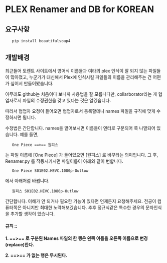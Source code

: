 PLEX Renamer and DB for KOREAN
==================


요구사항
--------

       pip install beautifulsoup4




개발배경
-------------
최근들어 토렌트 사이트에서 영어식 이름들과 여타의 plex 인식이 잘 되지 않는 파일들이 많아졌고,
누군가가 대신해서 Plex에 인식시킬 파일들의 이름을 관리해주는 건 어떤가 싶어서 만들어봤습니다.

아무래도 github는 처음이다 보니까 사용법을 잘 모릅니다만,
collarborator라는 게 협업자로서 파일의 수정권한을 갖고 있다는 것은 알겠습니다.

따라서 협업자 요청이 들어오면 협업자로서 등록할테니 names 파일을 규칙에 맞게 수정하시면 됩니다.


수정법은 간단합니다.
names을 열어보시면 이름들이 엔터로 구분되어 쭉 나열되어 있습니다.
예를 들면,

       One Piece ==>== 원피스

는 파일 이름에 [One Piece] 가 들어있으면 [원피스] 로 바꾸라는 의미입니다.
그 후, Renamer.py 를 작동시키시면 파일이름이 아래와 같이 변합니다.

       One Piece S01E02.HEVC.1080p-Outlow
에서 아래처럼 바뀝니다.

       원피스 S01E02.HEVC.1080p-Outlow

간단합니다. 이해가 안 되거나 필요한 기능이 있다면 언제든지 요청해주세요.
전공이 컴퓨터쪽은 아니지만 최대한 노력해보겠습니다.
추후 정규식같은 특수한 경우의 문자인식을 추가할 생각이 있습니다.


#### 규칙 ::
__1. ==>== 로 구분된 Names 파일의 한 행은 왼쪽 이름을 오른쪽 이름으로 변경(replace)한다.__

__2. ==>== 가 없는 행은 무시된다.__

